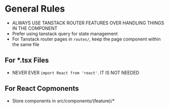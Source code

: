 # General Rules

- ALWAYS USE TANSTACK ROUTER FEATURES OVER HANDLING THINGS IN THE COMPONENT
- Prefer using tanstack query for state management
- For Tanstack router pages in `routes/`, keep the page component within the same file

## For \*.tsx Files

- NEVER EVER `import React from 'react'`. IT IS NOT NEEDED

## For React Copmonents

- Store components in src/components/(feature)/\*
